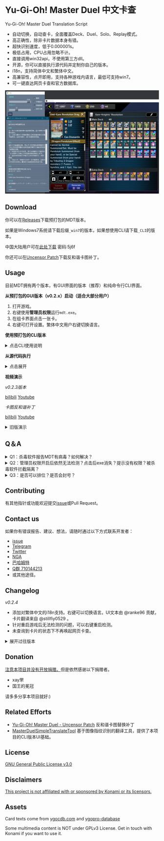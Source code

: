 # Yu-Gi-Oh! Master Duel 中文卡查

Yu-Gi-Oh! Master Duel Translation Script

* 自动切换，自动查卡，全面覆盖Deck、Duel、Solo、Replay模式。
* 高正确性，除非卡片数据本身有错。
* 超快识别速度，低于0.000001s。
* 极低占用，CPU占用忽略不计。
* 直接调用win32api，不使用第三方dll。
* 开源，你可以直接执行源代码并定制你自己的版本。
* i18n，支持简体中文和繁体中文。
* 高兼容性，点开即用，支持各种游戏内语言，最低可支持win7。
* 可一键直达网页卡查和官方数据库。

![MDT](https://github.com/SkywalkerJi/mdt/raw/master/IMG/v0.2.3.png "MDT v0.2.3")

## Download

你可以在[Releases](https://github.com/SkywalkerJi/mdt/releases/latest)下载预打包的MDT版本。

如果是Windows7系统请下载后缀`_win7`的版本，如果想使用CLI请下载`_CLI`的版本。

中国大陆用户可在[此处下载](https://wwi.lanzouj.com/b0176jyjc) 密码:5j6f

你还可以在[Uncensor Patch](https://github.com/SkywalkerJi/mdt/releases/tag/v1.0.1-UncensorPatch)下载反和谐卡图补丁。


## Usage

目前MDT拥有两个版本，有GUI界面的版本（推荐）和纯命令行CLI界面。

**从预打包的GUI版本（v0.2.x）启动（适合大部分用户）**

1. 打开游戏。
2. 右键使用**管理员权限**运行`mdt.exe`。
3. 在组卡界面点击一张卡。
4. 右键可打开设置。繁体中文用户右键切换语言。

**使用预打包的CLI版本**

<details>
   <summary>点击CLI使用说明</summary>

命令行界面这是MDT v0.1.x版本的默认UI，在v0.2.3开始进行了拆分。

并不是每次release都会更新CLI，所以你可能要往前找一下后缀`_cli`的打包。

1. 打开游戏。
2. 右键使用**管理员权限**运行`mdt.exe`。
3. 根据提示使用快捷键。

| 快捷键 | 功能     |
| ------ | -------- |
| ctrl+s | 开启检测 |
| ctrl+p | 暂停检测 |
| ctrl+q | 退出程序 |

4. 可在`config.ini`文件中进行功能配置。以下是一份样例，可以直接复制粘贴。
   如果要进行CLI窗口置顶设置，尤其要注意窗口名（`lp_window_name`）选项。使用默认配置文件时可以把软件放在C:\mdt 目录下即可进行窗口置顶。注意ini时注意注释行开头必须是`; `
```
[cli] 
; CLI基本设置
pause_hotkey = ctrl+p
; 暂停快捷键
exit_hotkey = ctrl+q
; 退出快捷键
switch_hotkey = ctrl+s
; 切换模式快捷键
window_on_top = 0
; 是否开启CLI窗口置顶 1置顶 0取消
lp_window_name = C:\mdt\mdt.exe
; 开启窗口置顶时需要提供窗口名，一般是软件安装路径
window_pos_x = 400
window_pos_y = 400
window_pos_cx = 400
window_pos_cy = 400
; 这四个参数是控制CLI窗口置顶时默认的窗口大小。
show_all_info = 1
; 如果你想要只显示中文卡名+卡密+效果，可以把这一项改成0。

[gui]
font_size = 12
; 字体大小 整数
window_alpha = 0.96
; 透明度 
keep_on_top = 1
; gui窗口置顶 1置顶 0取消
ui_lock = 0
; gui窗口ui锁定 1锁定 0取消
show_all_info = 1
; 1显示全部内容 0精简显示
web_search = 1
; 1开启网页卡查 0关闭
x_loc = 960
y_loc = 540
; gui窗口位置
x_len = 400
y_len = 600
; gui窗口大小
locale = zh-CN
; zh-CN简体，zh-TW繁体
```
</details>

**从源代码执行**

<details>
   <summary>点击展开</summary>

```
pip install -r requirements.txt
python mdt_gui.py
python mdt_cli.py
```

</details>

**视频演示**

*v0.2.3版本*

[bilibili](https://www.bilibili.com/video/av978731073)   [Youtube](https://www.youtube.com/watch?v=YUNeiOCAd6M)

*卡图反和谐补丁*

[bilibili](https://www.bilibili.com/video/av765979539)   [Youtube](https://www.youtube.com/watch?v=ickw082Snwo)

<details>
   <summary>旧版演示</summary>

*v0.2.1版本*

[bilibili](https://www.bilibili.com/video/av636086411)   [Youtube](https://www.youtube.com/watch?v=TfHoNeEVqf4)

*v0.2.0版本*

[bilibili](https://www.bilibili.com/video/av466062188)   [Youtube](https://www.youtube.com/watch?v=Vav013Cx3BQ)

*v0.1.4版本*

[bilibili](https://www.bilibili.com/video/av850928534)   [Youtube](https://www.youtube.com/watch?v=mx0KaT3cRsQ)

*v0.1.2版本*

[bilibili](https://www.bilibili.com/video/av593463793)

</details>

## Q＆A

<details>
   <summary>Q1：杀毒软件报告MDT有病毒？如何解决？</summary>
确认你是从本页所列途径下载的版本那就是误报。源代码是公开的，不可能加入病毒，如果实在不放心可以直接执行源代码。
</details>

<details>
   <summary>Q2：管理员权限开启后依然无法检测？点击后exe消失？提示没有权限？被杀毒软件拦截隔离？</summary>
先确认你是从本页所列途径下载的版本。然后在你使用的杀毒软件以及Windows自带的安全系统里添加信任。
</details>

<details>
   <summary>Q3：是否可以排位？是否会封号？</summary>
不会。我第一赛季是白金1结算。另外这个游戏没有反作弊，从经济角度考虑一个99%依赖服务端的游戏根本必要进行检测，参考游戏王duel link。
</details>

## Contributing

有其他指针或功能欢迎提交[issue](https://github.com/SkywalkerJi/mdt/issues/new)或Pull Request。

## Contact us

如果你有错误报告、建议、想法，请随时通过以下方式联系开发者：

* [issue](https://github.com/SkywalkerJi/mdt/issues/new)
* [Telegram](https://t.me/KancolleRTA_bot)
* [Twitter](https://twitter.com/Skywalker_Ji)
* [NGA](https://bbs.nga.cn/read.php?tid=30415633)
* [巴哈姆特](https://forum.gamer.com.tw/C.php?bsn=725&snA=54550&tnum=1)
* [Q群 710144213](https://jq.qq.com/?_wv=1027&k=uyFt3qi0)
* 或其他途径。

## Changelog

*v0.2.4*
* 添加对繁体中文的i18n支持。右键可以切换语言。UI文本由 @ranke96 贡献，卡片翻译来自 @stillfiy0529 。
* 针对重启游戏后无法检测的问题，可以右键重启检测。
* 未查询到卡片的状态下不再唤起网页卡查。

<details>
   <summary>展开过往版本</summary>

*v0.2.3*
* 拆分GUI版本和CLI版本。
* 添加详情显示选项。关闭后只显示中文卡名+效果描述。
* 添加网页卡查跳转选项，开启后点击中文卡名会跳转百鸽（ygocdb.com)，英文和日文卡名会跳转K社官方数据库,点击卡密会跳转ourocg。
* 打开时Windows将主动询问管理员权限。
* 移动设置选项，右键可以打开设置窗口。
* 可横向扩展效果描述框。
* 可记录窗口位置、尺寸。
* 将"效果"改为"描述"，避免部分通常怪兽造成误解。

*v0.2.2*

* 修复OCG专有卡和dbsp卡包的英文卡名缺失问题。
* 添加右键菜单。
* UI锁定功能改为独立选项。
* 右键可恢复默认界面和检查更新页面。

*v0.2.1*

* 增加了日文卡名、英文卡名、卡片密码的显示。
* 优化了UI，比如效果文本可以随着窗口生成滚动条。
* 增加了透明度效果。
* 增加了字体大小设置。
* 点击中·日·英文卡名、卡密、卡片类型可以直接复制到系统剪贴板。
* 修复查询延迟，提高了默认轮询速度。由 @GenBill 修复。
* 设置自动保存在配置文件中。
* 支持在solo模式入口查看租用卡组和AI对手卡组内容。由 @zealyahweh 贡献。
* 修复回放模式查看对手卡组。由 @zealyahweh 贡献
* 修复一个崩溃问题。

*v0.2.0*

现在有一个初步的GUI界面。

目前版本依然保留CLI界面。

*v0.1.6*

自动切换模式，现在不用手动切换卡组或者决斗模式。

支持回放模式中查询对手卡组。

由 @zealyahweh 贡献

*v0.1.5*

添加UAC判断，非管理员权限运行会执行重开。由 @RyoLee 贡献。

添加一个配置项，可选精简卡查内容。

*v0.1.4*

新增配置文件。可自定义快捷键，窗口置顶等。

置顶功能不再限制目录。

修复灵摆效果不显示的bug。

修复一个崩溃bug。

*v0.1.3*

增加窗口置顶功能

修复部分崩溃问题

*v0.1.2*

处理窗口闪烁。

*v0.1.1*

提供win7兼容版本。

</details>

## Donation

<ins>注意本项目并没有开放捐赠。</ins>但是依然感谢以下捐赠者。

* xay罘
* 国王的冕冠

请多多分享本项目就好:)

## Related Efforts

* [Yu-Gi-Oh! Master Duel - Uncensor Patch](https://www.youtube.com/watch?v=hXGVXXHT6us) 反和谐卡图替换补丁
* [MasterDuelSimpleTranslateTool](https://github.com/PatchouliTC/MasterDuelSimpleTranslateTool) 基于图像指纹识别的翻译工具，提供了本项目的CLI版本UI基础。

## License

[GNU General Public License v3.0](https://github.com/SkywalkerJi/mdt/blob/master/LICENSE) 

## Disclaimers

<ins>This project is not affiliated with or sponsored by Konami or its licensors.</ins>

## Assets

Card texts come from [ygocdb.com](https://ygocdb.com) and [ygopro-database](https://github.com/mycard/ygopro-database)

Some multimedia content is NOT under GPLv3 License. Get in touch with Konami if you want to use it.